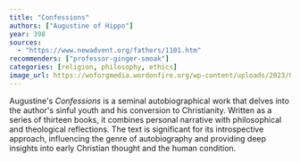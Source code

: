 ```yaml
---
title: "Confessions"
authors: ["Augustine of Hippo"]
year: 398
sources:
  - "https://www.newadvent.org/fathers/1101.htm"
recommenders: ["professor-ginger-smoak"]
categories: [religion, philosophy, ethics]
image_url: https://woforgmedia.wordonfire.org/wp-content/uploads/2023/08/15092721/Screen-Shot-2023-08-27-at-10.04.37-PM-2500x1440.png
---
```


Augustine's *Confessions* is a seminal autobiographical work that delves into the author's sinful youth and his conversion to Christianity. Written as a series of thirteen books, it combines personal narrative with philosophical and theological reflections. The text is significant for its introspective approach, influencing the genre of autobiography and providing deep insights into early Christian thought and the human condition.
